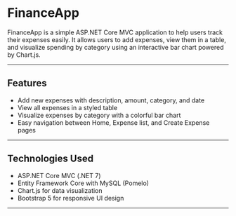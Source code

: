 # FinanceApp

FinanceApp is a simple ASP.NET Core MVC application to help users track their expenses easily. It allows users to add expenses, view them in a table, and visualize spending by category using an interactive bar chart powered by Chart.js.

---

## Features

- Add new expenses with description, amount, category, and date
- View all expenses in a styled table
- Visualize expenses by category with a colorful bar chart
- Easy navigation between Home, Expense list, and Create Expense pages

---

## Technologies Used

- ASP.NET Core MVC (.NET 7)
- Entity Framework Core with MySQL (Pomelo)
- Chart.js for data visualization
- Bootstrap 5 for responsive UI design

---

